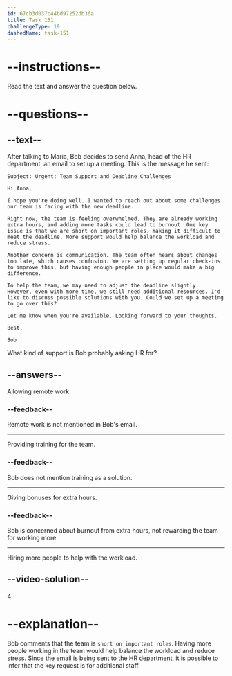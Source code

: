 ```yaml
---
id: 67cb3d037c44bd97252db36a
title: Task 151
challengeType: 19
dashedName: task-151
---
```


<!-- READING -->

# --instructions--

Read the text and answer the question below.

# --questions--

## --text--

After talking to Maria, Bob decides to send Anna, head of the HR department, an email to set up a meeting. This is the message he sent:

`Subject: Urgent: Team Support and Deadline Challenges`

`Hi Anna,`

`I hope you're doing well. I wanted to reach out about some challenges our team is facing with the new deadline.`

`Right now, the team is feeling overwhelmed. They are already working extra hours, and adding more tasks could lead to burnout. One key issue is that we are short on important roles, making it difficult to meet the deadline. More support would help balance the workload and reduce stress.`

`Another concern is communication. The team often hears about changes too late, which causes confusion. We are setting up regular check-ins to improve this, but having enough people in place would make a big difference.`

`To help the team, we may need to adjust the deadline slightly. However, even with more time, we still need additional resources. I'd like to discuss possible solutions with you. Could we set up a meeting to go over this?`

`Let me know when you're available. Looking forward to your thoughts.`

`Best,`

`Bob`

What kind of support is Bob probably asking HR for?

## --answers--

Allowing remote work.

### --feedback--

Remote work is not mentioned in Bob's email.

---

Providing training for the team.

### --feedback--

Bob does not mention training as a solution.

---

Giving bonuses for extra hours.

### --feedback--

Bob is concerned about burnout from extra hours, not rewarding the team for working more.

---

Hiring more people to help with the workload.

## --video-solution--

4

# --explanation--

Bob comments that the team is `short on important roles`. Having more people working in the team would help balance the workload and reduce stress. Since the email is being sent to the HR department, it is possible to infer that the key request is for additional staff.
